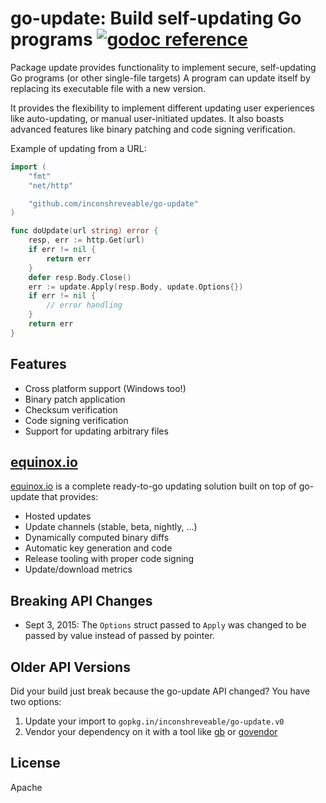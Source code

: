 # go-update: Build self-updating Go programs [![godoc reference](https://godoc.org/github.com/inconshreveable/go-update?status.png)](https://godoc.org/github.com/inconshreveable/go-update)

Package update provides functionality to implement secure, self-updating Go programs (or other single-file targets)
A program can update itself by replacing its executable file with a new version.

It provides the flexibility to implement different updating user experiences
like auto-updating, or manual user-initiated updates. It also boasts
advanced features like binary patching and code signing verification.

Example of updating from a URL:

```go
import (
    "fmt"
    "net/http"

    "github.com/inconshreveable/go-update"
)

func doUpdate(url string) error {
    resp, err := http.Get(url)
    if err != nil {
        return err
    }
    defer resp.Body.Close()
    err := update.Apply(resp.Body, update.Options{})
    if err != nil {
        // error handling
    }
    return err
}
```

## Features

- Cross platform support (Windows too!)
- Binary patch application
- Checksum verification
- Code signing verification
- Support for updating arbitrary files

## [equinox.io](https://equinox.io)
[equinox.io](https://equinox.io) is a complete ready-to-go updating solution built on top of go-update that provides:

- Hosted updates
- Update channels (stable, beta, nightly, ...)
- Dynamically computed binary diffs
- Automatic key generation and code
- Release tooling with proper code signing
- Update/download metrics

## Breaking API Changes
- Sept 3, 2015: The `Options` struct passed to `Apply` was changed to be passed by value instead of passed by pointer.

## Older API Versions
Did your build just break because the go-update API changed? You have two options:

1. Update your import to `gopkg.in/inconshreveable/go-update.v0`
1. Vendor your dependency on it with a tool like [gb](http://getgb.io/) or [govendor](https://github.com/kardianos/govendor)

## License
Apache
